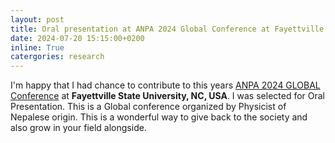 ```yaml
---
layout: post
title: Oral presentation at ANPA 2024 Global Conference at Fayettville State University, NC, USA.
date: 2024-07-20 15:15:00+0200
inline: True
catergories: research
---
```


I'm happy that I had chance to contribute to this years [ANPA 2024 GLOBAL Conference](https://anpaglobal.org/conferences-and-events/conference-2024/) at **Fayettville State University, NC, USA**. I was selected for Oral Presentation. This is a Global conference organized by Physicist of Nepalese origin. This is a wonderful way to give back to the society and also grow in your field alongside. 
